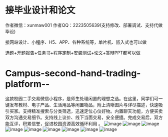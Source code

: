 # 接毕业设计和论文
作者微信：xunmaw001  作者QQ：2223505639(支持修改、部署调试、支持代做毕设)

接网站设计、小程序、H5、APP、各种系统等，单片机、嵌入式也可以做

选题+开题报告+任务书+程序定制+安装测试+论文+答辩PPT都可以做
# Campus-second-hand-trading-platform--
这款校园二手交易微信小程序，是师生处理闲置的理想之选。在这里，同学们可一键发布教材、电子产品、生活用品等闲置物品，附上清晰图片与详尽描述，快速吸引买家。支持精准搜索与分类筛选，迅速定位心仪好物。内置聊天功能，方便买卖双方沟通交易细节。支持线上议价、线下当面交易，安全便捷。完成交易后，双方能互评，积累信誉，促进校园资源高效循环利用 。 
![image](https://github.com/user-attachments/assets/ad39c6e5-ca13-4d49-b34c-69f005000f30)
![image](https://github.com/user-attachments/assets/cb9f11a5-90a8-4997-b8bd-e9a9507b3eef)
![image](https://github.com/user-attachments/assets/dc9f0155-3c1b-4fd5-97fd-90dd715caffb)
![image](https://github.com/user-attachments/assets/7d7de09f-c689-47d4-b3c4-906138ecf403)
![image](https://github.com/user-attachments/assets/72688e31-2a9a-4e74-95bf-c70e0291373e)
![image](https://github.com/user-attachments/assets/0206ebe8-7538-49f6-a73a-232194a79e03)
![image](https://github.com/user-attachments/assets/1294da89-667c-471b-880b-5a2d186a1810)
![image](https://github.com/user-attachments/assets/50933078-0da2-4282-b73c-8ea14c95bab1)
![image](https://github.com/user-attachments/assets/227ee2c9-091f-4d84-bf69-7c76b5a3c84d)

